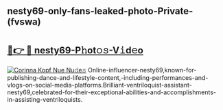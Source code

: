 ## nesty69-only-fans​-leaked-photo​-Private-(fvswa)


# <h2><a href="https://mediaupload.pro?title=nesty69&ref=git">🔗👉 🔴 nesty69-P𝚑ot𝚘𝚜-V𝚒d𝚎o</a></h2>

[![Corinna Kopf Nue Nu𝚍e𝚜](https://i.imgur.com/0qMVB7G.gif)](https://mediaupload.pro?title=nesty69&ref=git)
Online-influencer-nesty69,known-for-publishing-dance-and-lifestyle-content,-including-performances-and-vlogs-on-social-media-platforms.Brilliant-ventriloquist-assistant-nesty69,celebrated-for-their-exceptional-abilities-and-accomplishments-in-assisting-ventriloquists.  